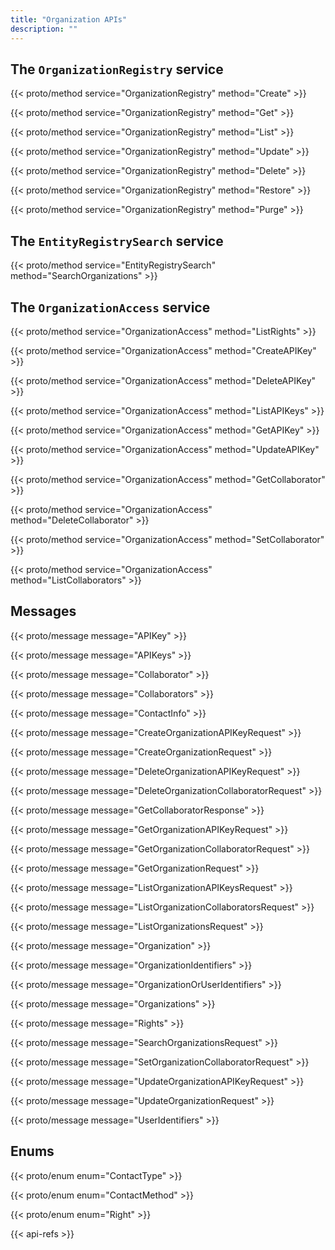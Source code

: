 ```yaml
---
title: "Organization APIs"
description: ""
---
```


## The `OrganizationRegistry` service

{{< proto/method service="OrganizationRegistry" method="Create" >}}

{{< proto/method service="OrganizationRegistry" method="Get" >}}

{{< proto/method service="OrganizationRegistry" method="List" >}}

{{< proto/method service="OrganizationRegistry" method="Update" >}}

{{< proto/method service="OrganizationRegistry" method="Delete" >}}

{{< proto/method service="OrganizationRegistry" method="Restore" >}}

{{< proto/method service="OrganizationRegistry" method="Purge" >}}

## The `EntityRegistrySearch` service

{{< proto/method service="EntityRegistrySearch" method="SearchOrganizations" >}}

## The `OrganizationAccess` service

{{< proto/method service="OrganizationAccess" method="ListRights" >}}

{{< proto/method service="OrganizationAccess" method="CreateAPIKey" >}}

{{< proto/method service="OrganizationAccess" method="DeleteAPIKey" >}}

{{< proto/method service="OrganizationAccess" method="ListAPIKeys" >}}

{{< proto/method service="OrganizationAccess" method="GetAPIKey" >}}

{{< proto/method service="OrganizationAccess" method="UpdateAPIKey" >}}

{{< proto/method service="OrganizationAccess" method="GetCollaborator" >}}

{{< proto/method service="OrganizationAccess" method="DeleteCollaborator" >}}

{{< proto/method service="OrganizationAccess" method="SetCollaborator" >}}

{{< proto/method service="OrganizationAccess" method="ListCollaborators" >}}

## Messages

{{< proto/message message="APIKey" >}}

{{< proto/message message="APIKeys" >}}

{{< proto/message message="Collaborator" >}}

{{< proto/message message="Collaborators" >}}

{{< proto/message message="ContactInfo" >}}

{{< proto/message message="CreateOrganizationAPIKeyRequest" >}}

{{< proto/message message="CreateOrganizationRequest" >}}

{{< proto/message message="DeleteOrganizationAPIKeyRequest" >}}

{{< proto/message message="DeleteOrganizationCollaboratorRequest" >}}

{{< proto/message message="GetCollaboratorResponse" >}}

{{< proto/message message="GetOrganizationAPIKeyRequest" >}}

{{< proto/message message="GetOrganizationCollaboratorRequest" >}}

{{< proto/message message="GetOrganizationRequest" >}}

{{< proto/message message="ListOrganizationAPIKeysRequest" >}}

{{< proto/message message="ListOrganizationCollaboratorsRequest" >}}

{{< proto/message message="ListOrganizationsRequest" >}}

{{< proto/message message="Organization" >}}

{{< proto/message message="OrganizationIdentifiers" >}}

{{< proto/message message="OrganizationOrUserIdentifiers" >}}

{{< proto/message message="Organizations" >}}

{{< proto/message message="Rights" >}}

{{< proto/message message="SearchOrganizationsRequest" >}}

{{< proto/message message="SetOrganizationCollaboratorRequest" >}}

{{< proto/message message="UpdateOrganizationAPIKeyRequest" >}}

{{< proto/message message="UpdateOrganizationRequest" >}}

{{< proto/message message="UserIdentifiers" >}}

## Enums

{{< proto/enum enum="ContactType" >}}

{{< proto/enum enum="ContactMethod" >}}

{{< proto/enum enum="Right" >}}

{{< api-refs >}}
